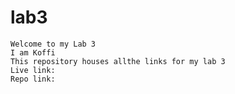 # lab3
	Welcome to my Lab 3
	I am Koffi
	This repository houses allthe links for my lab 3
 	Live link:
	Repo link:
